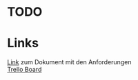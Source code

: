 # TODO

# Links
[Link](https://docs.google.com/document/d/1vh9Cgr5sjN-4B66k8MibT--0OEoEOlBZu1Q8gKDwBOk/edit) zum Dokument mit den Anforderungen   
[Trello Board](https://trello.com/invite/b/twtB4yiN/ATTId34c011bfe7fd4f88724ae1de9fe8a89E000B312/scrum)